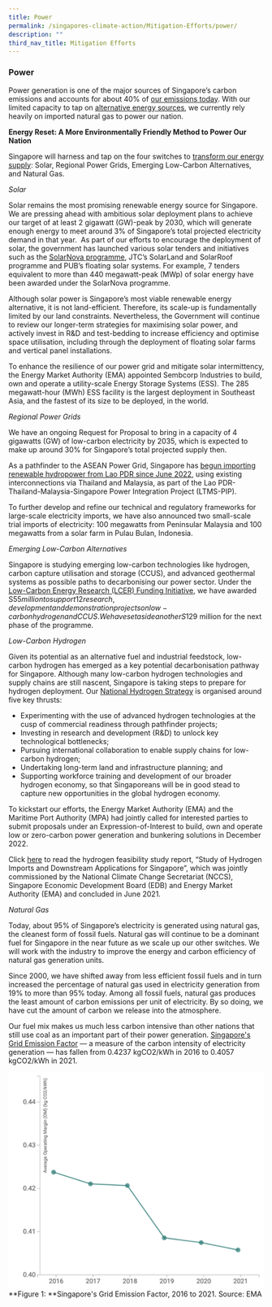 ```yaml
---
title: Power
permalink: /singapores-climate-action/Mitigation-Efforts/power/
description: ""
third_nav_title: Mitigation Efforts
---
```

### Power
Power generation is one of the major sources of Singapore’s carbon emissions and accounts for about 40% of [our emissions today](singapores-climate-action/singapores-climate-targets/singapore-emissions-profile/).  With our limited capacity to tap on [alternative energy sources](/singapores-climate-action/singapore-approach-to-alternative-energy/), we currently rely heavily on imported natural gas to power our nation.

**Energy Reset: A More Environmentally Friendly Method to Power Our Nation**

Singapore will harness and tap on the four switches to [transform our energy supply](https://www.greenplan.gov.sg/key-focus-areas/energy-reset/): Solar, Regional Power Grids, Emerging Low-Carbon Alternatives, and Natural Gas.

_Solar_ 

Solar remains the most promising renewable energy source for Singapore. We are pressing ahead with ambitious solar deployment plans to achieve our target of at least 2 gigawatt (GW)-peak by 2030, which will generate enough energy to meet around 3% of Singapore’s total projected electricity demand in that year.  As part of our efforts to encourage the deployment of solar, the government has launched various solar tenders and initiatives such as the [SolarNova programme](https://www.hdb.gov.sg/about-us/our-role/smart-and-sustainable-living/solarnova-page), JTC’s SolarLand and SolarRoof programme and PUB’s floating solar systems. For example, 7 tenders equivalent to more than 440 megawatt-peak (MWp) of solar energy have been awarded under the SolarNova programme.

Although solar power is Singapore’s most viable renewable energy alternative, it is not land-efficient. Therefore, its scale-up is fundamentally limited by our land constraints. Nevertheless, the Government will continue to review our longer-term strategies for maximising solar power, and actively invest in R&D and test-bedding to increase efficiency and optimise space utilisation, including through the deployment of floating solar farms and vertical panel installations.

To enhance the resilience of our power grid and mitigate solar intermittency, the Energy Market Authority (EMA) appointed Sembcorp Industries to build, own and operate a utility-scale Energy Storage Systems (ESS). The 285 megawatt-hour (MWh) ESS facility is the largest deployment in Southeast Asia, and the fastest of its size to be deployed, in the world.

_Regional Power Grids_

We have an ongoing Request for Proposal to bring in a capacity of 4 gigawatts (GW) of low-carbon electricity by 2035, which is expected to make up around 30% for Singapore’s total projected supply then.

As a pathfinder to the ASEAN Power Grid, Singapore has [begun importing renewable hydropower from Lao PDR since June 2022](https://www.ema.gov.sg/media_release.aspx?news_sid=20220623UjiFDR2aZUxy), using existing interconnections via Thailand and Malaysia, as part of the Lao PDR-Thailand-Malaysia-Singapore Power Integration Project (LTMS-PIP).

To further develop and refine our technical and regulatory frameworks for large-scale electricity imports, we have also announced two small-scale trial imports of electricity: 100 megawatts from Peninsular Malaysia and 100 megawatts from a solar farm in Pulau Bulan, Indonesia. 

_Emerging Low-Carbon Alternatives_

Singapore is studying emerging low-carbon technologies like hydrogen, carbon capture utilisation and storage (CCUS), and advanced geothermal systems as possible paths to decarbonising our power sector. Under the [Low-Carbon Energy Research (LCER) Funding Initiative](https://www.a-star.edu.sg/research/funding-opportunities/lcer-fi-grant), we have awarded S$55 million to support 12 research, development and demonstration projects on low-carbon hydrogen and CCUS. We have set aside another S$129 million for the next phase of the programme.

_Low-Carbon Hydrogen_

Given its potential as an alternative fuel and industrial feedstock, low-carbon hydrogen has emerged as a key potential decarbonisation pathway for Singapore. Although many low-carbon hydrogen technologies and supply chains are still nascent, Singapore is taking steps to prepare for hydrogen deployment. Our [National Hydrogen Strategy](https://www.mti.gov.sg/Industries/Hydrogen) is organised around five key thrusts:

* Experimenting with the use of advanced hydrogen technologies at the cusp of commercial readiness through pathfinder projects;
* Investing in research and development (R&D) to unlock key technological bottlenecks;
* Pursuing international collaboration to enable supply chains for low-carbon hydrogen;
* Undertaking long-term land and infrastructure planning; and
* Supporting workforce training and development of our broader hydrogen economy, so that Singaporeans will be in good stead to capture new opportunities in the global hydrogen economy.

To kickstart our efforts, the Energy Market Authority (EMA) and the Maritime Port Authority (MPA) had jointly called for interested parties to submit proposals under an Expression-of-Interest to build, own and operate low or zero-carbon power generation and bunkering solutions in December 2022.

Click [here](/singapores-climate-action/low-carbon-tech/hc) to read the hydrogen feasibility study report, “Study of Hydrogen Imports and Downstream Applications for Singapore”, which was jointly commissioned by the National Climate Change Secretariat (NCCS), Singapore Economic Development Board (EDB) and Energy Market Authority (EMA) and concluded in June 2021.

_Natural Gas_

Today, about 95% of Singapore’s electricity is generated using natural gas, the cleanest form of fossil fuels. Natural gas will continue to be a dominant fuel for Singapore in the near future as we scale up our other switches. We will work with the industry to improve the energy and carbon efficiency of natural gas generation units.

Since 2000, we have shifted away from less efficient fossil fuels and in turn increased the percentage of natural gas used in electricity generation from 19% to more than 95% today. Among all fossil fuels, natural gas produces the least amount of carbon emissions per unit of electricity. By so doing, we have cut the amount of carbon we release into the atmosphere.

Our fuel mix makes us much less carbon intensive than other nations that still use coal as an important part of their power generation. [Singapore's Grid Emission Factor](https://www.ema.gov.sg/singapore-energy-statistics/ch02/index2) — a measure of the carbon intensity of electricity generation — has fallen from 0.4237 kgCO2/kWh in 2016 to 0.4057 kgCO2/kWh in 2021.

![](/images/EMA_Singapore's%20Grid%20Emission%20Factor.png)
**Figure 1: **Singapore's Grid Emission Factor, 2016 to 2021. Source: EMA